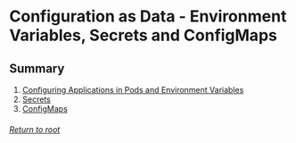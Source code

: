 # Configuration as Data - Environment Variables, Secrets and ConfigMaps

## Summary

1. [Configuring Applications in Pods and Environment Variables](01configuringApplicationsPodsEnvironmentVariables.md)
2. [Secrets](02secrets.md)
3. [ConfigMaps](03configMaps.md)

###### [Return to root](https://github.com/l12f3r/CKAstudy/)